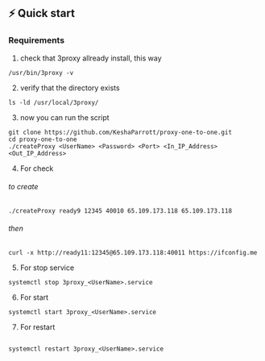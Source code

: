## ⚡️ Quick start

### Requirements

1. check that 3proxy allready install, this way

```
/usr/bin/3proxy -v
```

2. verify that the directory exists

```
ls -ld /usr/local/3proxy/
```

3. now you can run the script
```
git clone https://github.com/KeshaParrott/proxy-one-to-one.git
cd proxy-one-to-one 
./createProxy <UserName> <Password> <Port> <In_IP_Address> <Out_IP_Address>
```

4. For check

###### to create
```
./createProxy ready9 12345 40010 65.109.173.118 65.109.173.118
```
###### then 
```
curl -x http://ready11:12345@65.109.173.118:40011 https://ifconfig.me
```

5. For stop service 

```
systemctl stop 3proxy_<UserName>.service
```

6. For start

```
systemctl start 3proxy_<UserName>.service
```

7. For restart

```

systemctl restart 3proxy_<UserName>.service

```

